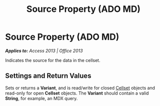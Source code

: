 ﻿---
title: Source Property (ADO MD)
TOCTitle: Source Property (ADO MD)
ms:assetid: 956e8bf4-a1af-3202-b289-61073a14ee6c
ms:mtpsurl: https://msdn.microsoft.com/en-us/library/JJ249664(v=office.15)
ms:contentKeyID: 48546431
ms.date: 09/18/2015
mtps_version: v=office.15
---

# Source Property (ADO MD)


_**Applies to:** Access 2013 | Office 2013_

Indicates the source for the data in the cellset.

## Settings and Return Values

Sets or returns a **Variant**, and is read/write for closed [Cellset](cellset-object-ado-md.md) objects and read-only for open **Cellset** objects. The **Variant** should contain a valid **String**, for example, an MDX query.

